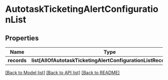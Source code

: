 # AutotaskTicketingAlertConfigurationList

## Properties
Name | Type | Description | Notes
------------ | ------------- | ------------- | -------------
**records** | **list[AllOfAutotaskTicketingAlertConfigurationListRecordsItems]** |  | 

[[Back to Model list]](../README.md#documentation-for-models) [[Back to API list]](../README.md#documentation-for-api-endpoints) [[Back to README]](../README.md)

